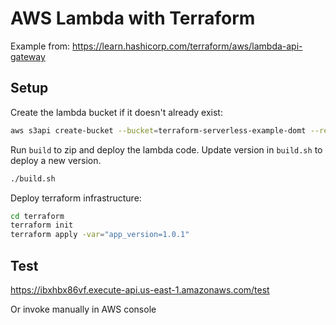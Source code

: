 # AWS Lambda with Terraform

Example from: https://learn.hashicorp.com/terraform/aws/lambda-api-gateway

## Setup

Create the lambda bucket if it doesn't already exist:

```bash
aws s3api create-bucket --bucket=terraform-serverless-example-domt --region=us-east-1
```

Run `build` to zip and deploy the lambda code. Update version in `build.sh` to deploy a new version.

```bash
./build.sh
```

Deploy terraform infrastructure:

```bash
cd terraform
terraform init
terraform apply -var="app_version=1.0.1"
```

## Test

https://ibxhbx86vf.execute-api.us-east-1.amazonaws.com/test

Or invoke manually in AWS console

